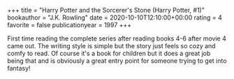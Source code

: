 +++
title = "Harry Potter and the Sorcerer's Stone (Harry Potter, #1)"
bookauthor = "J.K. Rowling"
date = 2020-10-10T12:10:00+00:00
rating = 4
favorite = false
publicationyear = 1997
+++

First time reading the complete series after reading books 4-6 after movie 4 came out. The writing style is simple but the story just feels so cozy and comfy to read. Of course it's a book for children but it does a great job being that and is obviously a great entry point for someone trying to get into fantasy!